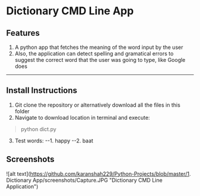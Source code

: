 # Dictionary CMD Line App

## Features

1. A python app that fetches the meaning of the word input by the user
2. Also, the application can detect spelling and gramatical errors to suggest 
the correct word that the user was going to type, like Google does

---

## Install Instructions

1. Git clone the repository or alternatively download all the files in this folder
2. Navigate to download location in terminal and execute:
> python dict.py
3. Test words:
	--1. happy
	--2. baat

## Screenshots

![alt text](https://github.com/karanshah229/Python-Projects/blob/master/1. Dictionary App/screenshots/Capture.JPG "Dictionary CMD Line Application")
